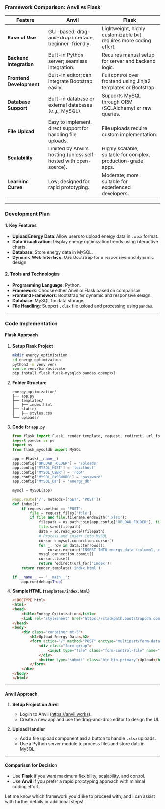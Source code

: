 
### **Framework Comparison: Anvil vs Flask**

| Feature                  | **Anvil**                                                            | **Flask**                                                         |
|--------------------------|----------------------------------------------------------------------|-------------------------------------------------------------------|
| **Ease of Use**          | GUI-based, drag-and-drop interface; beginner-friendly.              | Lightweight, highly customizable but requires more coding effort. |
| **Backend Integration**  | Built-in Python server; seamless integration.                       | Requires manual setup for server and backend logic.              |
| **Frontend Development** | Built-in editor; can integrate Bootstrap easily.                    | Full control over frontend using Jinja2 templates or Bootstrap.  |
| **Database Support**     | Built-in database or external databases (e.g., MySQL).              | Supports MySQL through ORM (SQLAlchemy) or raw queries.          |
| **File Upload**          | Easy to implement, direct support for handling file uploads.        | File uploads require custom implementation.                      |
| **Scalability**          | Limited by Anvil's hosting (unless self-hosted with open-source).   | Highly scalable, suitable for complex, production-grade apps.    |
| **Learning Curve**       | Low; designed for rapid prototyping.                               | Moderate; more suitable for experienced developers.              |

---

### **Development Plan**

#### **1. Key Features**
- **Upload Energy Data**: Allow users to upload energy data in `.xlsx` format.
- **Data Visualization**: Display energy optimization trends using interactive charts.
- **Database**: Store energy data in MySQL.
- **Dynamic Web Interface**: Use Bootstrap for a responsive and dynamic design.

#### **2. Tools and Technologies**
- **Programming Language**: Python.
- **Framework**: Choose either Anvil or Flask based on comparison.
- **Frontend Framework**: Bootstrap for dynamic and responsive design.
- **Database**: MySQL for data storage.
- **File Handling**: Support `.xlsx` file upload and processing using `pandas`.

---

### **Code Implementation**

#### **Flask Approach**

1. **Setup Flask Project**
   ```bash
   mkdir energy_optimization
   cd energy_optimization
   python3 -m venv venv
   source venv/bin/activate
   pip install flask flask-mysqldb pandas openpyxl
   ```

2. **Folder Structure**
   ```
   energy_optimization/
   ├── app.py
   ├── templates/
   │   ├── index.html
   ├── static/
   │   ├── styles.css
   └── uploads/
   ```

3. **Code for `app.py`**
   ```python
   from flask import Flask, render_template, request, redirect, url_for
   import pandas as pd
   import os
   from flask_mysqldb import MySQL

   app = Flask(__name__)
   app.config['UPLOAD_FOLDER'] = 'uploads'
   app.config['MYSQL_HOST'] = 'localhost'
   app.config['MYSQL_USER'] = 'root'
   app.config['MYSQL_PASSWORD'] = 'password'
   app.config['MYSQL_DB'] = 'energy_db'

   mysql = MySQL(app)

   @app.route('/', methods=['GET', 'POST'])
   def index():
       if request.method == 'POST':
           file = request.files['file']
           if file and file.filename.endswith('.xlsx'):
               filepath = os.path.join(app.config['UPLOAD_FOLDER'], file.filename)
               file.save(filepath)
               data = pd.read_excel(filepath)
               # Process and insert into MySQL
               cursor = mysql.connection.cursor()
               for _, row in data.iterrows():
                   cursor.execute("INSERT INTO energy_data (column1, column2) VALUES (%s, %s)", (row['col1'], row['col2']))
               mysql.connection.commit()
               cursor.close()
               return redirect(url_for('index'))
       return render_template('index.html')

   if __name__ == '__main__':
       app.run(debug=True)
   ```

4. **Sample HTML (`templates/index.html`)**
   ```html
   <!DOCTYPE html>
   <html>
   <head>
       <title>Energy Optimization</title>
       <link rel="stylesheet" href="https://stackpath.bootstrapcdn.com/bootstrap/4.5.2/css/bootstrap.min.css">
   </head>
   <body>
       <div class="container mt-5">
           <h2>Upload Energy Data</h2>
           <form action="/" method="POST" enctype="multipart/form-data">
               <div class="form-group">
                   <input type="file" class="form-control-file" name="file" required>
               </div>
               <button type="submit" class="btn btn-primary">Upload</button>
           </form>
       </div>
   </body>
   </html>
   ```

---

#### **Anvil Approach**
1. **Setup Project on Anvil**
   - Log in to Anvil (https://anvil.works).
   - Create a new app and use the drag-and-drop editor to design the UI.

2. **Upload Handler**
   - Add a file upload component and a button to handle `.xlsx` uploads.
   - Use a Python server module to process files and store data in MySQL.

---

#### **Comparison for Decision**
- Use **Flask** if you want maximum flexibility, scalability, and control.
- Use **Anvil** if you prefer a rapid prototyping approach with minimal coding effort.

Let me know which framework you'd like to proceed with, and I can assist with further details or additional steps!
